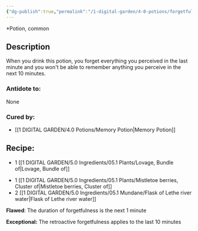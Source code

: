 ```yaml
---
{"dg-publish":true,"permalink":"/1-digital-garden/4-0-potions/forgetfulness-potion/","tags":["potion","yr1","common"]}
---
```


*Potion, common 

## Description

When you drink this potion, you forget everything you perceived in the last minute and you won't be able to remember anything you perceive in the next 10 minutes.

### Antidote to: 
None

### Cured by:
- [[1 DIGITAL GARDEN/4.0 Potions/Memory Potion\|Memory Potion]]

## Recipe:

- 1 [[1 DIGITAL GARDEN/5.0 Ingredients/05.1 Plants/Lovage, Bundle of\|Lovage, Bundle of]]
* 1 [[1 DIGITAL GARDEN/5.0 Ingredients/05.1 Plants/Mistletoe berries, Cluster of\|Mistletoe berries, Cluster of]]
* 2 [[1 DIGITAL GARDEN/5.0 Ingredients/05.1 Mundane/Flask of Lethe river water\|Flask of Lethe river water]]

**Flawed**:
The duration of forgetfulness is the next 1 minute

**Exceptional:**
The retroactive forgetfulness applies to the last 10 minutes